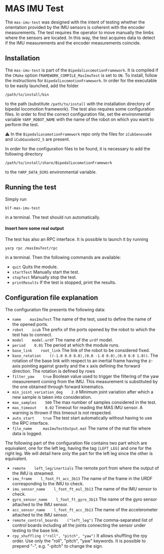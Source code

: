 # MAS IMU Test

The ``mas-imu-test`` was designed with the intent of testing whether the orientation provided by the IMU sensors is coherent with the encoder measurements.
The test requires the operator to move manually the limbs where the sensors are located. In this way, the test acquires data to detect if the IMU measurements and the encoder measurements coincide.

## Installation
The ``mas-imu-test`` is part of the ``BipedalLocomotionFramework``. It is compiled if the ``CMake`` option ``FRAMEWORK_COMPILE_MasImuTest`` is set to ``ON``. To install, follow the instructions for ``BipedalLocomotionFramework``. In order for the executable to be easily launched, add the folder
```
/path/to/install/bin
```
to the path (substitute ``/path/to/install`` with the installation directory of bipedal locomotion framework).
The test also requires some configuration files. In order to find the correct configuration file, set the environmental variable ``YARP_ROBOT_NAME`` with the name of the robot on which you want to perform the test.

:warning: In the ``BipedalLocomotionFramework`` repo only the files for ``iCubGenova04`` and ``iCubGazeboV2_5`` are present.

In order for the configuration files to be found, it is necessary to add the following directory
```
/path/to/install/share/BipedalLocomotionFramework
```
to the ``YARP_DATA_DIRS`` environmental variable.

## Running the test
Simply run
```
blf-mas-imu-test
```
in a terminal. The test should run automatically.

#### Insert here some real output

The test has also an RPC interface. It is possible to launch it by running
```
yarp rpc /masImuTest/rpc
```
in a terminal. Then the following commands are available:
- ``quit`` Quits the module.
- ``startTest`` Manually start the test.
- ``stopTest`` Manually stop the test.
- ``printResults`` If the test is stopped, print the results.

## Configuration file explanation
The configuration file presents the following data:
- ``name    masImuTest`` The name of the test, used to define the name of the opened ports.
- ``robot    icub`` The prefix of the ports opened by the robot to which the test has to connect.
- ``model    model.urdf`` The name of the ``urdf`` model.
- ``period    0.01`` The period at which the module runs.
- ``base_link    root_link`` The link of the robot to be considered fixed.
- ``base_rotation    ((-1.0 0.0 0.0),(0.0 -1.0 0.0),(0.0 0.0 1.0))``. The rotation of the base link with respect to an inertial frame having the z-axis pointing against gravity and the x axis defining the forward direction. The rotation is defined by rows
- ``filter_yaw    true`` Boolean value used to trigger the filtering of the yaw measurement coming from the IMU. This measurement is substituted by the one obtained through forward kinematics.
- ``min_joint_variation_deg    2.0`` Minimum joint variation after which a new sample is taken into consideration.
- ``max_samples    500`` The max number of samples considered in the test.
- ``mas_timeout    0.02`` Timeout for reading the MAS IMU sensor. A warning is thrown if this timeout is not respected.
- ``auto_start    true`` The test start automatically without having to use the RPC interface.
- ``file_name     masImuTestOutput.mat`` The name of the mat file where data is logged.

The following part of the configuration file contains two part which are equivalent, one for the left leg, having the tag ``[LEFT_LEG]`` and one for the right leg. We will detail here only the part for the left leg since the other is equivalent.
- ``remote    left_leg/inertials`` The remote port from where the output of the IMU is streamed.
- ``imu_frame    l_foot_ft_acc_3b13`` The name of the frame in the URDF corresponding to the IMU to check.
- ``imu_sensor_name    l_foot_ft_eul_3b13`` The name of the IMU sensor to check.
- ``gyro_sensor_name    l_foot_ft_gyro_3b13`` The name of the gyro sensor attached to the IMU sensor.
- ``acc_sensor_name    l_foot_ft_acc_3b13`` The name of the accelerometer attached to the IMU sensor.
- ``remote_control_boards    ("left_leg")`` The comma-separated list of control boards including all the joints connecting the sensor under testing to the base link.
- ``rpy_shuffling ("roll", "pitch", "yaw")`` It allows shuffling the rpy order. Use only the "roll", "pitch", "yaw" keywords. It is possible to prepend "-", e.g. "-pitch" to change the sign.
